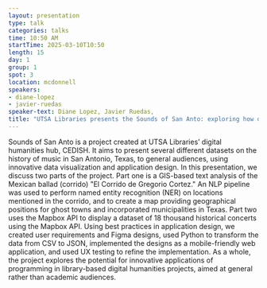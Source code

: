 ```yaml
---
layout: presentation
type: talk
categories: talks
time: 10:50 AM
startTime: 2025-03-10T10:50 
length: 15
day: 1
group: 1
spot: 3
location: mcdonnell
speakers:
- diane-lopez
- javier-ruedas
speaker-text: Diane Lopez, Javier Ruedas, 
title: "UTSA Libraries presents the Sounds of San Anto: exploring how digital tools can enhance storytelling"
---
```

Sounds of San Anto is a project created at UTSA Libraries’ digital humanities hub, CEDISH. It aims to present several different datasets on the history of music in San Antonio, Texas, to general audiences, using innovative data visualization and application design. In this presentation, we discuss two parts of the project. Part one is a GIS-based text analysis of the Mexican ballad (corrido) "El Corrido de Gregorio Cortez." An NLP pipeline was used to perform named entity recognition (NER) on locations mentioned in the corrido, and to create a map providing geographical positions for ghost towns and incorporated municipalities in Texas. Part two uses the Mapbox API to display a dataset of 18 thousand historical concerts using the Mapbox API. Using best practices in application design, we created user requirements and Figma designs, used Python to transform the data from CSV to JSON, implemented the designs as a mobile-friendly web application, and used UX testing to refine the implementation. As a whole, the project explores the potential for innovative applications of programming in library-based digital humanities projects, aimed at general rather than academic audiences.
